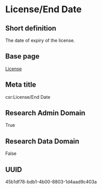 # License/End Date
## Short definition
The date of expiry of the license.
## Base page
[License](../../Objects/License.md)
## Meta title
csr:License/End Date
## Research Admin Domain
True
## Research Data Domain
False
## UUID
45b1df78-bdb1-4b00-8803-1d4aad9c403a
